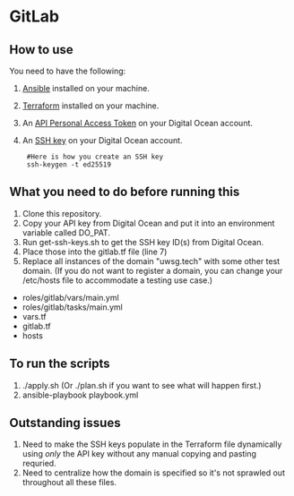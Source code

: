 # GitLab

## How to use

You need to have the following:

1. [Ansible](https://docs.ansible.com/ansible/latest/intro_installation.html) installed on your machine.
2. [Terraform](https://www.terraform.io/downloads.html) installed on your machine.
3. An [API Personal Access Token](https://cloud.digitalocean.com/settings/api/tokens) on your Digital Ocean account.
4. An [SSH key](https://cloud.digitalocean.com/settings/security) on your Digital Ocean account.

        #Here is how you create an SSH key
        ssh-keygen -t ed25519

## What you need to do before running this

1. Clone this repository.
2. Copy your API key from Digital Ocean and put it into an environment variable called DO_PAT.
3. Run get-ssh-keys.sh to get the SSH key ID(s) from Digital Ocean.
4. Place those into the gitlab.tf file (line 7)
5. Replace all instances of the domain "uwsg.tech" with some other test domain. (If you do not want to register a domain, you can change your /etc/hosts file to accommodate a testing use case.)
+ roles/gitlab/vars/main.yml
+ roles/gitlab/tasks/main.yml
+ vars.tf
+ gitlab.tf
+ hosts

## To run the scripts

1. ./apply.sh (Or ./plan.sh if you want to see what will happen first.)
2. ansible-playbook playbook.yml

## Outstanding issues

1. Need to make the SSH keys populate in the Terraform file dynamically using *only* the API key without any manual copying and pasting requried.
2. Need to centralize how the domain is specified so it's not sprawled out throughout all these files.
